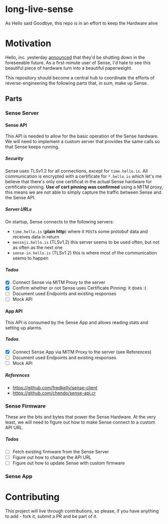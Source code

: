 # long-live-sense
As Hello said Goodbye, this repo is in an effort to keep the Hardware alive

# Motivation
Hello, inc. yesterday [announced](https://twitter.com/hello/status/874362590045937664) that they'd be shutting down in the foreseeable future.
As a first-minute user of Sense, I'd hate to see this beautiful piece of hardware turn into a beautiful paperweight.

This repository should become a central hub to coordinate the efforts of reverse-engineering the following parts that, in sum, make up Sense.
## Parts 
### Sense Server
#### Sense API
This API is needed to allow for the basic operation of the Sense hardware.
We will need to implement a custom server that provides the same calls so that Sense keeps running.

##### Security
Sense uses TLSv1.2 for all connections, except for `time.hello.is`.
All communication is encrypted with a certificate for `*.hello.is` which let's me believe that there's only one certificat in the actual Sense hardware for certificate-pinning.
**Use of cert pinning was confirmed** using a MITM proxy, this means we are not able to simply capture the traffic between Sense and the Sense API.

##### Server URLs
On startup, Sense connects to the following servers:

* `time.hello.is` (**plain http**) where it `POST`s some protobuf data and receives data in return
* `messeji.hello.is` (TLSv1.2) this server seems to be used often, but not as often as the next one
* `sense-in.hello.is` (TLSv1.2) this is where most of the communication seems to happen

##### Todos
* [x] Connect Sense via MITM Proxy to the server
* [x] Confirm whether or not Sense uses Certificate Pinning: it does :(
* [ ] Document used Endpoints and existing responses
* [ ] Mock API

#### App API
This API is consumed by the Sense App and allows reading stats and setting up alarms.

##### Todos
* [x] Connect Sense App via MITM Proxy to the server (see References)
* [ ] Document used Endpoints and existing responses
* [ ] Mock API

##### References
* https://github.com/fredkelly/sense-client
* https://github.com/chendo/sense-api.cr

### Sense Firmware
These are the bits and bytes that power the Sense Hardware. At the very least, we will need to figure out how to make Sense connect to a custom API URL.

##### Todos
* [ ] Fetch existing firmware from the Sense Server
* [ ] Figure out how to change the API URL
* [ ] Figure out how to update Sense with custom firmware

### Sense App

# Contributing
This project will live through contributions, so please, if you have anything to add - fork it, submit a PR and be part of it.
